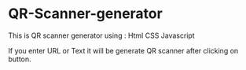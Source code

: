 # QR-Scanner-generator
This is QR scanner generator using :
Html 
CSS
Javascript

If you enter URL or Text it will be generate QR scanner after clicking on button. 
